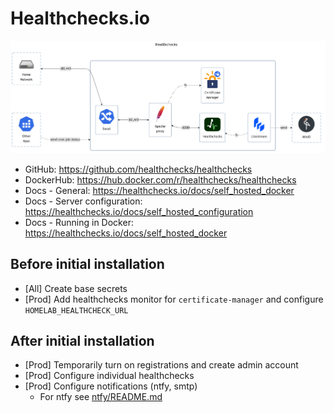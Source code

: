 # Healthchecks.io

![diagram](../../docs/diagrams/out/apps/healthchecks.png)

- GitHub: <https://github.com/healthchecks/healthchecks>
- DockerHub: <https://hub.docker.com/r/healthchecks/healthchecks>
- Docs - General: <https://healthchecks.io/docs/self_hosted_docker>
- Docs - Server configuration: <https://healthchecks.io/docs/self_hosted_configuration>
- Docs - Running in Docker: <https://healthchecks.io/docs/self_hosted_docker>

## Before initial installation

- \[All\] Create base secrets
- \[Prod\] Add healthchecks monitor for `certificate-manager` and configure `HOMELAB_HEALTHCHECK_URL`

## After initial installation

- \[Prod\] Temporarily turn on registrations and create admin account
- \[Prod\] Configure individual healthchecks
- \[Prod\] Configure notifications (ntfy, smtp)
    - For ntfy see [ntfy/README.md](../ntfy/README.md)
